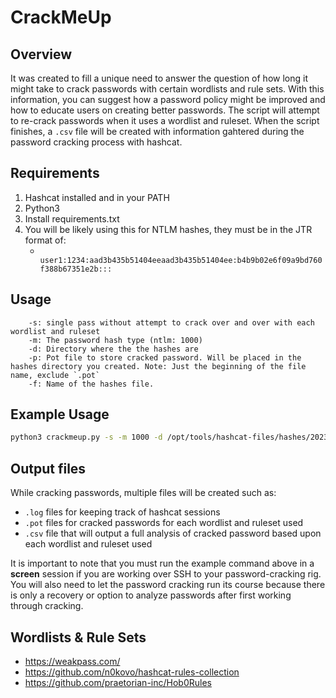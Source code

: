 # CrackMeUp
## Overview
It was created to fill a unique need to answer the question of how long it might take to crack passwords with certain wordlists and rule sets. With this information, you can suggest how a password policy might be improved and how to educate users on creating better passwords. The script will attempt to re-crack passwords when it uses a wordlist and ruleset. When the script finishes, a `.csv` file will be created with information gahtered during the password cracking process with hashcat.

## Requirements
1. Hashcat installed and in your PATH
2. Python3
3. Install requirements.txt
4. You will be likely using this for NTLM hashes, they must be in the JTR format of:
    - ``` user1:1234:aad3b435b51404eeaad3b435b51404ee:b4b9b02e6f09a9bd760f388b67351e2b:::```     

## Usage
```
    -s: single pass without attempt to crack over and over with each wordlist and ruleset
    -m: The password hash type (ntlm: 1000)
    -d: Directory where the the hashes are
    -p: Pot file to store cracked password. Will be placed in the hashes directory you created. Note: Just the beginning of the file name, exclude `.pot`
    -f: Name of the hashes file.
```

## Example Usage
```bash
python3 crackmeup.py -s -m 1000 -d /opt/tools/hashcat-files/hashes/2023PWAudit -f 20231028-ad-int-hashes.txt -p ad_name-ntlm
```

## Output files
While cracking passwords, multiple files will be created such as:
  - `.log` files for keeping track of hashcat sessions
  - `.pot` files for cracked passwords for each wordlist and ruleset used
  - `.csv` file that will output a full analysis of cracked password based upon each wordlist and ruleset used

It is important to note that you must run the example command above in a **screen** session if you are working over SSH to your password-cracking rig. You will also need to let the password cracking run its course because there is only a recovery or option to analyze passwords after first working through cracking.

## Wordlists & Rule Sets
  - https://weakpass.com/
  - https://github.com/n0kovo/hashcat-rules-collection
  - https://github.com/praetorian-inc/Hob0Rules
